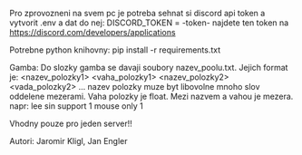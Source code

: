 Pro zprovozneni na svem pc je potreba sehnat si discord api token a vytvorit .env a dat do nej: 
DISCORD_TOKEN = -token-
najdete ten token na https://discord.com/developers/applications

Potrebne python knihovny:
pip install -r requirements.txt

Gamba:
Do slozky gamba se davaji soubory nazev_poolu.txt. Jejich format je:
<nazev_polozky1> <vaha_polozky1>
<nazev_polozky2> <vada_polozky2>
...
nazev polozky muze byt libovolne mnoho slov oddelene mezerami. Vaha polozky je float. Mezi nazvem a vahou je mezera. napr:
lee sin support 1
mouse only 1

Vhodny pouze pro jeden server!!

Autori: Jaromir Kligl, Jan Engler



